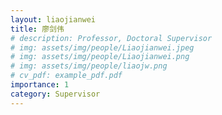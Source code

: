```yaml
---
layout: liaojianwei
title: 廖剑伟
# description: Professor, Doctoral Supervisor
# img: assets/img/people/Liaojianwei.jpeg
# img: assets/img/people/Liaojianwei.png
# img: assets/img/people/liaojw.png
# cv_pdf: example_pdf.pdf
importance: 1
category: Supervisor
---
```

